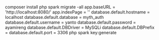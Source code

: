 composer install
php spark migrate -all
app.baseURL = 'http://localhost:8080/'
app.indexPage = ''
database.default.hostname = localhost
database.default.database = myth_auth
database.default.username = yanto
database.default.password = ayamireng
database.default.DBDriver = MySQLi
database.default.DBPrefix =
database.default.port = 3306
php spark key:generate